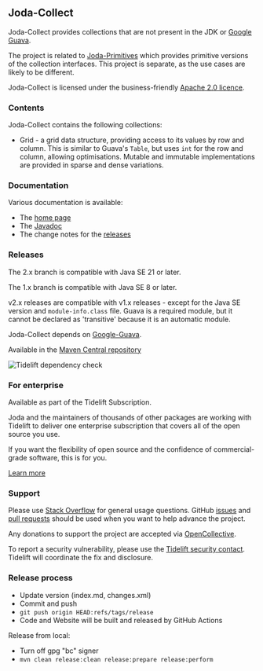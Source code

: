 Joda-Collect
------------

Joda-Collect provides collections that are not present in the JDK or [Google Guava](https://github.com/google/guava).

The project is related to [Joda-Primitives](https://www.joda.org/joda-primitives/) which provides primitive versions of the collection interfaces.
This project is separate, as the use cases are likely to be different.

Joda-Collect is licensed under the business-friendly [Apache 2.0 licence](https://www.joda.org/joda-collect/licenses.html).


### Contents

Joda-Collect contains the following collections:

* Grid - a grid data structure, providing access to its values by row and column.
This is similar to Guava's `Table`, but uses `int` for the row and column, allowing optimisations.
Mutable and immutable implementations are provided in sparse and dense variations.


### Documentation
Various documentation is available:

* The [home page](https://www.joda.org/joda-collect/)
* The [Javadoc](https://www.joda.org/joda-collect/apidocs/index.html)
* The change notes for the [releases](https://www.joda.org/joda-collect/changes-report.html)


### Releases
The 2.x branch is compatible with Java SE 21 or later.

The 1.x branch is compatible with Java SE 8 or later.

v2.x releases are compatible with v1.x releases - except for the Java SE version and `module-info.class` file.
Guava is a required module, but it cannot be declared as 'transitive' because it is an automatic module.

Joda-Collect depends on [Google-Guava](https://github.com/google/guava).

Available in the [Maven Central repository](https://search.maven.org/search?q=g:org.joda%20AND%20a:joda-collect&core=gav)

![Tidelift dependency check](https://tidelift.com/badges/github/JodaOrg/joda-collect)


### For enterprise
Available as part of the Tidelift Subscription.

Joda and the maintainers of thousands of other packages are working with Tidelift to deliver one enterprise subscription that covers all of the open source you use.

If you want the flexibility of open source and the confidence of commercial-grade software, this is for you.

[Learn more](https://tidelift.com/subscription/pkg/maven-org-joda-joda-collect?utm_source=maven-org-joda-joda-collect&utm_medium=github)


### Support
Please use [Stack Overflow](https://stackoverflow.com/search?q=joda-collect) for general usage questions.
GitHub [issues](https://github.com/JodaOrg/joda-collect/issues) and [pull requests](https://github.com/JodaOrg/joda-collect/pulls)
should be used when you want to help advance the project.

Any donations to support the project are accepted via [OpenCollective](https://opencollective.com/joda).

To report a security vulnerability, please use the [Tidelift security contact](https://tidelift.com/security).
Tidelift will coordinate the fix and disclosure.


### Release process

* Update version (index.md, changes.xml)
* Commit and push
* `git push origin HEAD:refs/tags/release`
* Code and Website will be built and released by GitHub Actions

Release from local:

* Turn off gpg "bc" signer
* `mvn clean release:clean release:prepare release:perform`
